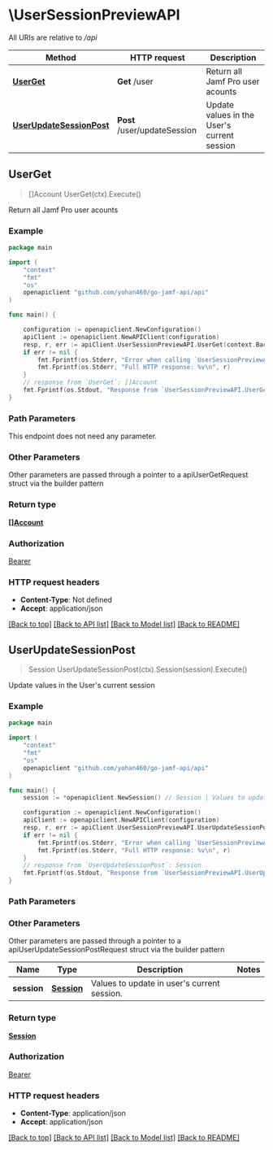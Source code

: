 # \UserSessionPreviewAPI

All URIs are relative to */api*

Method | HTTP request | Description
------------- | ------------- | -------------
[**UserGet**](UserSessionPreviewAPI.md#UserGet) | **Get** /user | Return all Jamf Pro user acounts 
[**UserUpdateSessionPost**](UserSessionPreviewAPI.md#UserUpdateSessionPost) | **Post** /user/updateSession | Update values in the User&#39;s current session 



## UserGet

> []Account UserGet(ctx).Execute()

Return all Jamf Pro user acounts 



### Example

```go
package main

import (
    "context"
    "fmt"
    "os"
    openapiclient "github.com/yohan460/go-jamf-api/api"
)

func main() {

    configuration := openapiclient.NewConfiguration()
    apiClient := openapiclient.NewAPIClient(configuration)
    resp, r, err := apiClient.UserSessionPreviewAPI.UserGet(context.Background()).Execute()
    if err != nil {
        fmt.Fprintf(os.Stderr, "Error when calling `UserSessionPreviewAPI.UserGet``: %v\n", err)
        fmt.Fprintf(os.Stderr, "Full HTTP response: %v\n", r)
    }
    // response from `UserGet`: []Account
    fmt.Fprintf(os.Stdout, "Response from `UserSessionPreviewAPI.UserGet`: %v\n", resp)
}
```

### Path Parameters

This endpoint does not need any parameter.

### Other Parameters

Other parameters are passed through a pointer to a apiUserGetRequest struct via the builder pattern


### Return type

[**[]Account**](Account.md)

### Authorization

[Bearer](../README.md#Bearer)

### HTTP request headers

- **Content-Type**: Not defined
- **Accept**: application/json

[[Back to top]](#) [[Back to API list]](../README.md#documentation-for-api-endpoints)
[[Back to Model list]](../README.md#documentation-for-models)
[[Back to README]](../README.md)


## UserUpdateSessionPost

> Session UserUpdateSessionPost(ctx).Session(session).Execute()

Update values in the User's current session 



### Example

```go
package main

import (
    "context"
    "fmt"
    "os"
    openapiclient "github.com/yohan460/go-jamf-api/api"
)

func main() {
    session := *openapiclient.NewSession() // Session | Values to update in user's current session. (optional)

    configuration := openapiclient.NewConfiguration()
    apiClient := openapiclient.NewAPIClient(configuration)
    resp, r, err := apiClient.UserSessionPreviewAPI.UserUpdateSessionPost(context.Background()).Session(session).Execute()
    if err != nil {
        fmt.Fprintf(os.Stderr, "Error when calling `UserSessionPreviewAPI.UserUpdateSessionPost``: %v\n", err)
        fmt.Fprintf(os.Stderr, "Full HTTP response: %v\n", r)
    }
    // response from `UserUpdateSessionPost`: Session
    fmt.Fprintf(os.Stdout, "Response from `UserSessionPreviewAPI.UserUpdateSessionPost`: %v\n", resp)
}
```

### Path Parameters



### Other Parameters

Other parameters are passed through a pointer to a apiUserUpdateSessionPostRequest struct via the builder pattern


Name | Type | Description  | Notes
------------- | ------------- | ------------- | -------------
 **session** | [**Session**](Session.md) | Values to update in user&#39;s current session. | 

### Return type

[**Session**](Session.md)

### Authorization

[Bearer](../README.md#Bearer)

### HTTP request headers

- **Content-Type**: application/json
- **Accept**: application/json

[[Back to top]](#) [[Back to API list]](../README.md#documentation-for-api-endpoints)
[[Back to Model list]](../README.md#documentation-for-models)
[[Back to README]](../README.md)

